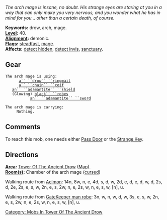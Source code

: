 *The arch mage is insane, no doubt. His strange eyes are staring at you
in a way that can only make you very nervous, and you wonder what he has
in mind for you... other than a certain death, of course.*

**Keywords:** drow, arch, mage.  
**[Level](Level.md "wikilink"):** 40.  
**[Alignment](Alignment.md "wikilink"):** demonic.  
**[Flags](:Category:_Mob_Types.md "wikilink"):**
[steadfast](Sentinel_Mobs.md "wikilink"),
[mage](Spellcasting_Mobs.md "wikilink").  
**Affects:** [detect hidden](Detect_Hidden.md "wikilink"), [detect
invis](Detect_Invis.md "wikilink"),
[sanctuary](Sanctuary.md "wikilink").  

## Gear

`The arch mage is using:`  
<worn on body>`      `[`a`` ``drow`` ``ringmail`](Drow_Ringmail.md "wikilink")  
<worn on head>`      `[`a`` ``chain`` ``coif`](Chain_Coif.md "wikilink")  
<held in offhand>`   `[`an`` ``adamantite`` ``shield`](Adamantite_Shield.md "wikilink")  
<worn about body>`   (Glowing) `[`black`` ``robes`](Black_Robes.md "wikilink")  
<wielded>`           `[`an`` ``adamantite`` ``sword`](Adamantite_Sword.md "wikilink")

`The arch mage is carrying:`  
`     Nothing.`

## Comments

To reach this mob, one needs either [Pass Door](Pass_Door "wikilink") or
the [Strange Key](Strange_Key "wikilink").

## Directions

**[Area](:Category:_Areas.md "wikilink"):** [Tower Of The Ancient
Drow](:Category:_Tower_Of_The_Ancient_Drow.md "wikilink")
([Map](Tower_Of_The_Ancient_Drow_Map.md "wikilink")).  
**[Room(s)](:Category:_Rooms.md "wikilink"):** Chamber of the arch mage
([cursed](Cursed_Rooms.md "wikilink"))

Walking route from [Aelmon](Aelmon "wikilink"): 14n, 8w, n, e, 4d, s, d,
w, 2d, e, d, e, d, w, d, 2s, d, 2e, 2s, e, s, w, 2n, e, s, 2w, n, e, 2s,
w, n, e, s, w, \[n\], u.

Walking route from [GateKeeper man robe](GateKeeper.md "wikilink"): 3n,
w, n, w, d, w, 3s, e, s, w, 2n, e, s, 2w, n, e, 2s, w, n, e, s, w,
\[n\], u.

[Category: Mobs In Tower Of The Ancient
Drow](Category:_Mobs_In_Tower_Of_The_Ancient_Drow "wikilink")
